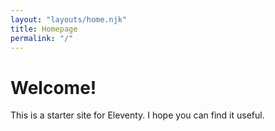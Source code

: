 ```yaml
---
layout: "layouts/home.njk"
title: Homepage
permalink: "/"
---
```


# Welcome!

This is a starter site for Eleventy. I hope you can find it useful.